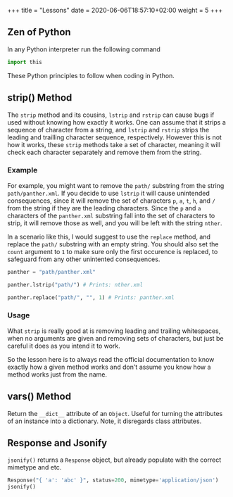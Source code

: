 +++
title = "Lessons"
date = 2020-06-06T18:57:10+02:00
weight = 5
+++

## Zen of Python

In any Python interpreter run the following command

```python
import this
```

These Python principles to follow when coding in Python.


## strip() Method

The `strip` method and its cousins, `lstrip` and `rstrip` can cause bugs if used without knowing how exactly it works. One can assume that it strips a sequence of character from a string, and `lstrip` and `rstrip` strips the leading and trailling character sequence, respectively. However this is not how it works, these `strip` methods take a set of character, meaning it will check each character separately and remove them from the string.

### Example

For example, you might want to remove the `path/` substring from the string `path/panther.xml`. If you decide to use `lstrip` it will cause unintended consequences, since it will remove the set of characters `p`, `a`, `t`, `h`, and `/` from the string if they are the leading characters. Since the `p` and `a` characters of the `panther.xml` substring fall into the set of characters to strip, it will remove those as well, and you will be left with the string `nther`. 

In a scenario like this, I would suggest to use the `replace` method, and replace the `path/` substring with an empty string. You should also set the `count` argument to `1` to make sure only the first occurence is replaced, to safeguard from any other unintented consequences.

```python
panther = "path/panther.xml"

panther.lstrip("path/") # Prints: nther.xml

panther.replace("path/", "", 1) # Prints: panther.xml
```

### Usage

What `strip` is really good at is removing leading and trailing whitespaces, when no arguments are given and removing  sets of characters, but just be careful it does as you intend it to work.

So the lesson here is to always read the official documentation to know exactly how a given method works and don't assume you know how a method works just from the name.

## vars() Method

Return the `__dict__` attribute of an `Object`. Useful for turning the attributes of an instance into a dictionary. Note, it disregards class attributes.

## Response and Jsonify

`jsonify()` returns a `Response` object, but already populate with the correct mimetype and etc.

```python
Response("{ 'a': 'abc' }", status=200, mimetype='application/json')
jsonify()
```